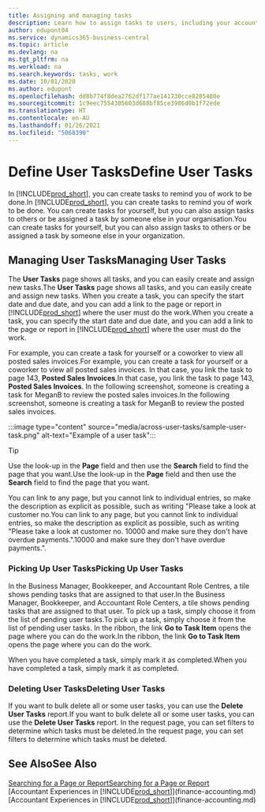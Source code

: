 ```yaml
---
title: Assigning and managing tasks
description: Learn how to assign tasks to users, including your accountant, in Business Central, and how you pick up and complete tasks.
author: edupont04
ms.service: dynamics365-business-central
ms.topic: article
ms.devlang: na
ms.tgt_pltfrm: na
ms.workload: na
ms.search.keywords: tasks, work
ms.date: 10/01/2020
ms.author: edupont
ms.openlocfilehash: dd8b774f8dea2762df177ae141730cce8285480e
ms.sourcegitcommit: 1c9eec7554305603d688bf85ce3986d0b1f72ede
ms.translationtype: HT
ms.contentlocale: en-AU
ms.lasthandoff: 01/26/2021
ms.locfileid: "5068390"
---
```

# <a name="define-user-tasks"></a><span data-ttu-id="7d7e8-103">Define User Tasks</span><span class="sxs-lookup"><span data-stu-id="7d7e8-103">Define User Tasks</span></span>

<span data-ttu-id="7d7e8-104">In [!INCLUDE[prod_short](includes/prod_short.md)], you can create tasks to remind you of work to be done.</span><span class="sxs-lookup"><span data-stu-id="7d7e8-104">In [!INCLUDE[prod_short](includes/prod_short.md)], you can create tasks to remind you of work to be done.</span></span> <span data-ttu-id="7d7e8-105">You can create tasks for yourself, but you can also assign tasks to others or be assigned a task by someone else in your organisation.</span><span class="sxs-lookup"><span data-stu-id="7d7e8-105">You can create tasks for yourself, but you can also assign tasks to others or be assigned a task by someone else in your organization.</span></span>  

## <a name="managing-user-tasks"></a><span data-ttu-id="7d7e8-106">Managing User Tasks</span><span class="sxs-lookup"><span data-stu-id="7d7e8-106">Managing User Tasks</span></span>

<span data-ttu-id="7d7e8-107">The **User Tasks** page shows all tasks, and you can easily create and assign new tasks.</span><span class="sxs-lookup"><span data-stu-id="7d7e8-107">The **User Tasks** page shows all tasks, and you can easily create and assign new tasks.</span></span> <span data-ttu-id="7d7e8-108">When you create a task, you can specify the start date and due date, and you can add a link to the page or report in [!INCLUDE[prod_short](includes/prod_short.md)] where the user must do the work.</span><span class="sxs-lookup"><span data-stu-id="7d7e8-108">When you create a task, you can specify the start date and due date, and you can add a link to the page or report in [!INCLUDE[prod_short](includes/prod_short.md)] where the user must do the work.</span></span>  

<span data-ttu-id="7d7e8-109">For example, you can create a task for yourself or a coworker to view all posted sales invoices.</span><span class="sxs-lookup"><span data-stu-id="7d7e8-109">For example, you can create a task for yourself or a coworker to view all posted sales invoices.</span></span> <span data-ttu-id="7d7e8-110">In that case, you link the task to page 143, **Posted Sales Invoices**.</span><span class="sxs-lookup"><span data-stu-id="7d7e8-110">In that case, you link the task to page 143, **Posted Sales Invoices**.</span></span> <span data-ttu-id="7d7e8-111">In the following screenshot, someone is creating a task for MeganB to review the posted sales invoices.</span><span class="sxs-lookup"><span data-stu-id="7d7e8-111">In the following screenshot, someone is creating a task for MeganB to review the posted sales invoices.</span></span>  

:::image type="content" source="media/across-user-tasks/sample-user-task.png" alt-text="Example of a user task":::

> [!TIP]  
> <span data-ttu-id="7d7e8-113">Use the look-up in the **Page** field and then use the **Search** field to find the page that you want.</span><span class="sxs-lookup"><span data-stu-id="7d7e8-113">Use the look-up in the **Page** field and then use the **Search** field to find the page that you want.</span></span>  
>
> <span data-ttu-id="7d7e8-114">You can link to any page, but you cannot link to individual entries, so make the description as explicit as possible, such as writing "Please take a look at customer no.</span><span class="sxs-lookup"><span data-stu-id="7d7e8-114">You can link to any page, but you cannot link to individual entries, so make the description as explicit as possible, such as writing "Please take a look at customer no.</span></span> <span data-ttu-id="7d7e8-115">10000 and make sure they don't have overdue payments.".</span><span class="sxs-lookup"><span data-stu-id="7d7e8-115">10000 and make sure they don't have overdue payments.".</span></span>

### <a name="picking-up-user-tasks"></a><span data-ttu-id="7d7e8-116">Picking Up User Tasks</span><span class="sxs-lookup"><span data-stu-id="7d7e8-116">Picking Up User Tasks</span></span>

<span data-ttu-id="7d7e8-117">In the Business Manager, Bookkeeper, and Accountant Role Centres, a tile shows pending tasks that are assigned to that user.</span><span class="sxs-lookup"><span data-stu-id="7d7e8-117">In the Business Manager, Bookkeeper, and Accountant Role Centers, a tile shows pending tasks that are assigned to that user.</span></span> <span data-ttu-id="7d7e8-118">To pick up a task, simply choose it from the list of pending user tasks.</span><span class="sxs-lookup"><span data-stu-id="7d7e8-118">To pick up a task, simply choose it from the list of pending user tasks.</span></span> <span data-ttu-id="7d7e8-119">In the ribbon, the link **Go to Task Item** opens the page where you can do the work.</span><span class="sxs-lookup"><span data-stu-id="7d7e8-119">In the ribbon, the link **Go to Task Item** opens the page where you can do the work.</span></span>  

<span data-ttu-id="7d7e8-120">When you have completed a task, simply mark it as completed.</span><span class="sxs-lookup"><span data-stu-id="7d7e8-120">When you have completed a task, simply mark it as completed.</span></span>  

### <a name="deleting-user-tasks"></a><span data-ttu-id="7d7e8-121">Deleting User Tasks</span><span class="sxs-lookup"><span data-stu-id="7d7e8-121">Deleting User Tasks</span></span>

<span data-ttu-id="7d7e8-122">If you want to bulk delete all or some user tasks, you can use the **Delete User Tasks** report.</span><span class="sxs-lookup"><span data-stu-id="7d7e8-122">If you want to bulk delete all or some user tasks, you can use the **Delete User Tasks** report.</span></span> <span data-ttu-id="7d7e8-123">In the request page, you can set filters to determine which tasks must be deleted.</span><span class="sxs-lookup"><span data-stu-id="7d7e8-123">In the request page, you can set filters to determine which tasks must be deleted.</span></span>  

## <a name="see-also"></a><span data-ttu-id="7d7e8-124">See Also</span><span class="sxs-lookup"><span data-stu-id="7d7e8-124">See Also</span></span>

[<span data-ttu-id="7d7e8-125">Searching for a Page or Report</span><span class="sxs-lookup"><span data-stu-id="7d7e8-125">Searching for a Page or Report</span></span>](ui-search.md)  
<span data-ttu-id="7d7e8-126">[Accountant Experiences in [!INCLUDE[prod_short](includes/prod_short.md)]](finance-accounting.md)</span><span class="sxs-lookup"><span data-stu-id="7d7e8-126">[Accountant Experiences in [!INCLUDE[prod_short](includes/prod_short.md)]](finance-accounting.md)</span></span>  
